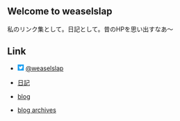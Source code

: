 ## Welcome to weaselslap 

私のリンク集として。日記として。昔のHPを思い出すなあ～

## Link

- <img src="twitter_icon.jpg" width="3%">  [@weaselslap](https://twitter.com/weaselslap)

- [日記](DIARY.md)

- [blog](https://weaselslap.hatenablog.com)

- [blog archives](archives.md)




